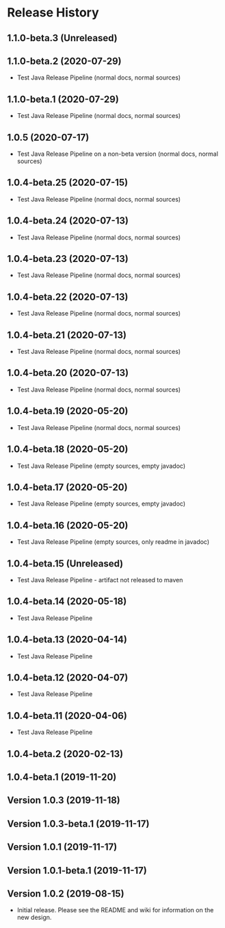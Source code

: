 # Release History

## 1.1.0-beta.3 (Unreleased)


## 1.1.0-beta.2 (2020-07-29)
- Test Java Release Pipeline (normal docs, normal sources)

## 1.1.0-beta.1 (2020-07-29)
- Test Java Release Pipeline (normal docs, normal sources)

## 1.0.5 (2020-07-17)
- Test Java Release Pipeline on a non-beta version (normal docs, normal sources)

## 1.0.4-beta.25 (2020-07-15)
- Test Java Release Pipeline (normal docs, normal sources)

## 1.0.4-beta.24 (2020-07-13)
- Test Java Release Pipeline (normal docs, normal sources)

## 1.0.4-beta.23 (2020-07-13)
- Test Java Release Pipeline (normal docs, normal sources)

## 1.0.4-beta.22 (2020-07-13)
- Test Java Release Pipeline (normal docs, normal sources)

## 1.0.4-beta.21 (2020-07-13)
- Test Java Release Pipeline (normal docs, normal sources)

## 1.0.4-beta.20 (2020-07-13)
- Test Java Release Pipeline (normal docs, normal sources)

## 1.0.4-beta.19 (2020-05-20)
- Test Java Release Pipeline (normal docs, normal sources)

## 1.0.4-beta.18 (2020-05-20)
- Test Java Release Pipeline (empty sources, empty javadoc)

## 1.0.4-beta.17 (2020-05-20)
- Test Java Release Pipeline (empty sources, empty javadoc)

## 1.0.4-beta.16 (2020-05-20)
- Test Java Release Pipeline (empty sources, only readme in javadoc)

## 1.0.4-beta.15 (Unreleased)
- Test Java Release Pipeline - artifact not released to maven

## 1.0.4-beta.14 (2020-05-18)
- Test Java Release Pipeline

## 1.0.4-beta.13 (2020-04-14)
- Test Java Release Pipeline

## 1.0.4-beta.12 (2020-04-07)
- Test Java Release Pipeline

## 1.0.4-beta.11 (2020-04-06)
- Test Java Release Pipeline

## 1.0.4-beta.2 (2020-02-13)

## 1.0.4-beta.1 (2019-11-20)

## Version 1.0.3 (2019-11-18)

## Version 1.0.3-beta.1 (2019-11-17)

## Version 1.0.1 (2019-11-17)

## Version 1.0.1-beta.1 (2019-11-17)

## Version 1.0.2 (2019-08-15)
- Initial release. Please see the README and wiki for information on the new design.
